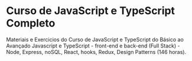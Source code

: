 # Curso de JavaScript e TypeScript Completo
 Materiais e Exercicios do Curso de JavaScript e TypeScript do Básico ao Avançado Javascript e TypeScript - front-end e back-end (Full Stack) - Node, Express, noSQL, React, hooks, Redux, Design Patterns (146 horas).
